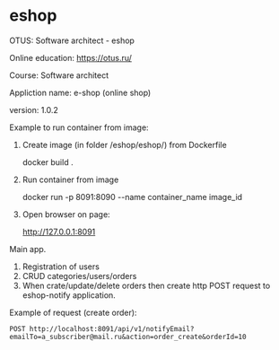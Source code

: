 # eshop
OTUS: Software architect - eshop

Online education: https://otus.ru/

Course: Software architect

Appliction name: e-shop (online shop)

version: 1.0.2

Example to run container from image:
1. Create image (in folder /eshop/eshop/) from Dockerfile
   
    docker build .

2. Run container from image

   docker run -p 8091:8090 --name container_name image_id

3. Open browser on page:

   http://127.0.0.1:8091

Main app.

1. Registration of users
2. CRUD categories/users/orders
3. When crate/update/delete orders then create http POST request to eshop-notify application.

Example of request (create order):

`
POST http://localhost:8091/api/v1/notifyEmail?emailTo=a_subscriber@mail.ru&action=order_create&orderId=10
`
